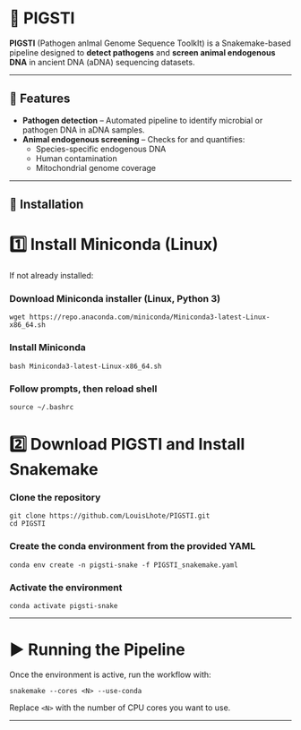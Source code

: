 # 🐖 PIGSTI

**PIGSTI** (Pathogen anImal Genome Sequence ToolkIt) is a Snakemake-based pipeline designed to **detect pathogens** and **screen animal endogenous DNA** in ancient DNA (aDNA) sequencing datasets.

---

## 🚀 Features

- **Pathogen detection** – Automated pipeline to identify microbial or pathogen DNA in aDNA samples.  
- **Animal endogenous screening** – Checks for and quantifies:
  - Species-specific endogenous DNA  
  - Human contamination  
  - Mitochondrial genome coverage  
---

## 🔧 Installation

# 1️⃣ Install Miniconda (Linux)

If not already installed:

### Download Miniconda installer (Linux, Python 3)
```
wget https://repo.anaconda.com/miniconda/Miniconda3-latest-Linux-x86_64.sh
```
### Install Miniconda
```
bash Miniconda3-latest-Linux-x86_64.sh
```

### Follow prompts, then reload shell
```
source ~/.bashrc
```

# 2️⃣ Download PIGSTI and Install Snakemake

### Clone the repository
```
git clone https://github.com/LouisLhote/PIGSTI.git
cd PIGSTI
```
### Create the conda environment from the provided YAML
```
conda env create -n pigsti-snake -f PIGSTI_snakemake.yaml
```

### Activate the environment
```
conda activate pigsti-snake
```
---

# ▶️ Running the Pipeline

Once the environment is active, run the workflow with:
```
snakemake --cores <N> --use-conda
```
Replace `<N>` with the number of CPU cores you want to use.

---


